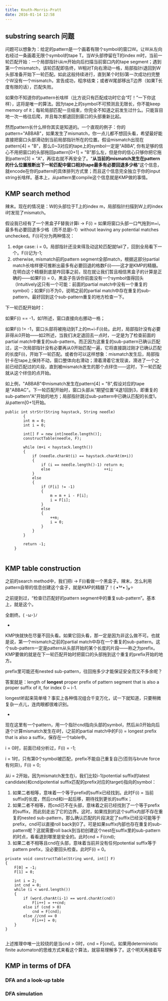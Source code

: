 ```yaml
---
title: Knuth-Morris-Pratt
date: 2016-01-14 12:58
---
```


## substring search 问题

问题可以想象为：给定的pattern是一个画着有限个symbol的窗口W。让W从左向右经过一条画着无限个symbol的tape T。当W头部停留在T的index m时，当前一轮匹配开始：一个局部指针i从m开始向后扫描当前窗口内的tape segment；遇到第一个mismatch，该轮匹配即告终，W相对T向右滑动一格，局部指针i退回到W头部准备开始下一轮匹配。如此这般持续进行，直到某个时刻i第一次成功扫完整个W没有一个mismatch，宣告成功，程序结束；或者W尾部移出T边界（如果T长度有限的话），匹配失败。

如果你不知道你的pattern长啥样（比方说只有匹配成功时它会“叮！”一下你这样），这将是唯一的算法。因为tape上的symbol不可预测且无限长，你不能keep memory of it；每轮局部匹配一旦结束，你完全不知道之前发生过什么。只能盲目地一次一格往后爬，并且每次都退回到窗口的头部重新比起。

然而pattern长什么样你其实是知道的。一个直观的例子：你的pattern="ABBAB"，如果发生了mismatch，你一点儿都不想回头看，希望最好能直接把窗口头部滑动到当前局部指针所在的位置。假设mismatch出现在pattern[4] = "B"，那么0~3对应的tape上的symbol一定是“ABBA”, 你有足够的信心不用把窗口的头部拖回pattern[0+1] = "B"那么左，但是你的信心只够你把它拖到pattern[3] = "A"，再往右就不再安全了。“<b>从当前的mismatch发生在pattern的什么位置推断出下一轮匹配中窗口相对tape最多有必要回退多少格</b>”这个信息，就encode在你的pattern的具体排列方式里；而且这个信息完全独立于你的input string长啥样。基本上，从pattern里compile这个信息就是KMP做的事情。

## KMP search method

辣末。现在的情况是：W的头部位于T上的index m，局部指针扫描到W上的index i时发现了mismatch。

假设我已经有了一个黑盒子F替我计算i -> F(i) = 如果将窗口头部一口气拖到m+i，最多有必要回退多少格（而不总是i-1）without leaving any potential matches unchecked。F(i)可分为两种情况：

1. edge case: i = 0。局部指针还没来得及动这轮匹配就fail了，回到全局看下一个。F(i)记为-1;
2. otherwise, mismatch前的pattern segment全部match，根据这部分partial match长啥样便可推断出最多有必要回退的格数F(i)——这才是KMP的精髓。在明白这个精髓到底是咋回事之前，现在就让我们暂且相信黑盒子的计算是正确的——如果F(i) = 0，黑盒子告诉你前面没有一个symbol值得回头（Intuitively这只有一个可能：前面的partial match中没有一个重复的symbol）；如果F(i)不为0，说明之前的partial match中存在重复的sub-pattern，最好回到这个sub-pattern重复的地方检查一下。

下一轮匹配开始时：

如果F(i) == -1，如1所述，窗口直接向右挪动一格；

如果F(i) != -1，窗口头部将被拖动到T上的m+i-F(i)处。此时，局部指针没有必要非得从0开始——如2所述，当我们决定退回去一点时，一定是为了检查前面的partial match中重复的sub-pattern。而正因为这重复的sub-pattern已确认匹配过，这一次局部指针没有必要再从0开始匹配一遍，它将直接跳过刚才已确认匹配的长度F(i)，开始下一轮匹配。或者你可以这样想象：mismatch发生后，局部指针卡在tape上保持不动，窗口整体向右滑动；滑着滑着它发现诶，滑进了一个之前已经匹配过的片段，直到被mismatch发生的那个点绊住——这时，下一轮匹配就从这个绊住的点开始。

如上例，"ABBAB"中mismatch发生在pattern[4] = "B",假设对应的tape是"ABBAC"。下一轮匹配开始时，窗口头部从“期望位置”4退1回到3，即重复的sub-pattern"A"开始的地方；局部指针跳过sub-pattern中已确认匹配的长度1，从pattern[0+1]开始。


```
public int strStr(String haystack, String needle) 
        {  
        int m = 0;
        int i = 0;
                
        int[] F = new int[needle.length()];
        constructTable(needle, F);
        
        while (m+i < haystack.length())
        {
            if (needle.charAt(i) == haystack.charAt(m+i))
            {
                if (i == needle.length()-1) return m;
                else                        ++i;
            }
            else
            {
                if (F[i] != -1)
                {
                    m = m + i - F[i];
                    i = F[i];
                }
                else
                {
                    ++m;
                    i = 0;
                }
            }
        }
               
        return -1;
    }
    
```

## KMP table construction

之前的search method中，我们把i -> F(i)看做一个黑盒子。辣末，怎么利用pattern自带的信息创建这个盒子，就是KMP的精髓了！( •̀ᄇ• ́)ﻭ✧

之前提到过，“检查已匹配好的pattern segment中的重复sub-pattern”。基本上，就是这个。

全剧终。( ･ω･)ﾉ

-

KMP快就快在尽量不回头看。如果它回头看，那一定是因为非这么做不可。也就是说，第一个mismatch之前的partial match中存在一个重复的sub-pattern。这个sub-pattern一定是pattern从头部开始的某个长度的片段——称之为prefix。KMP要做的就是在下一轮匹配开始时把窗口的头部拖到这个重复的prefix开始的地方。

prefix里可能还有nested sub-pattern，往回拖多少才能保证安全而又不多余呢？

答案就是：length of <b>longest</b> proper prefix of pattern segment that is also a proper suffix of it, for index 0 ~ i-1.

longest听起来简单嗦？事实上各种情况组合千变万化，试一下就知道，只要稍微复杂一点儿，连肉眼都很难识别。

-

现在这里有一个pattern，用一个指针cnd指向头部的symbol，然后从0开始向后逐个计算mismatch发生在i时，i之前的partial match中的F(i) = longest prefix that is also a suffix，保存在一个table中。

i = 0时，前面已经分析过，F(i) = -1;

i = 1时，只有第0个symbol被匹配，prefix不能自己重复自己(否则与brute force有何异)，F(i) = 0; 

从i = 2开始，因为mismatch发生在i，我们比较i-1(potential suffix的latest candidate)和cnd(potential suffix匹配的prefix对应的target)指向的symbol：

1. 如果二者相等，意味着一个等于prefix的suffix已经找到。此时F(i) = 当前suffix的长度，然后cnd和i一起后移，期待找到更长的suffix；
2. 如果二者不相等，而cnd已不在头部，意味着之前已经找到了一个等于prefix的suffix，而此刻走出了它的边界。这时，如果找到的这个suffix内部不存在重复的nested sub-pattern，那么确认匹配的片段决定了suffix已经没可能等于prefix，cnd可以直接roll back到0了。可是如果suffix内部也存在重复的sub-pattern呢？这就需要roll back到当初创建这个nest在suffix里的sub-pattern的时点，看看退到哪里是安全的。此时cnd = F(cnd);
3. 如果二者不相等且cnd在头部，意味着当前并没有任何potential suffix等于pattern prefix，没必要回头检查。此时F(i) = 0。

```
private void constructTable(String word, int[] F)
{
    F[0] = -1;
    F[1] = 0;
    
    int i = 2;
    int cnd = 0;    
    while (i < word.length())
    {
        if (word.charAt(i-1) == word.charAt(cnd))
            F[i++] = ++cnd;
        else if (cnd > 0)
            cnd = F[cnd];
        else //cnd == 0
            F[i++] = 0;
    }
}
    
```
上述推理中唯一比较绕的是当cnd > 0时，cnd = F[cnd]。如果用deterministic finite automaton的思维方式来看这个算法，就容易理解多了。这个明天再接着写

## KMP in terms of DFA

### DFA and a look-up table

### DFA simulation


    









